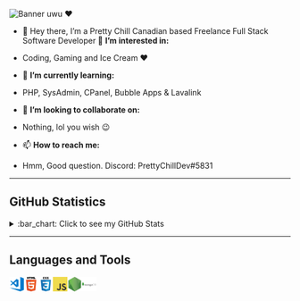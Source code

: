 ![Banner uwu ❤️](https://media.discordapp.net/attachments/734686866690932767/825343235920363530/image0.png)

- 👋 Hey there, I’m a Pretty Chill Canadian based Freelance Full Stack Software Developer
👀 __**I’m interested in:**__
* Coding, Gaming and Ice Cream ❤️
- 🌱 __**I’m currently learning:**__ 
* PHP, SysAdmin, CPanel, Bubble Apps & Lavalink
- 💞️ __**I’m looking to collaborate on:**__ 
* Nothing, lol you wish 😉
- 📫 __**How to reach me:**__
* Hmm, Good question. Discord: PrettyChillDev#5831

---

## GitHub Statistics
<details>
  <summary>
    :bar_chart: Click to see my GitHub Stats
  </summary>
  <p align="center">
&nbsp;<img align="center" src="https://github-readme-stats.vercel.app/api?username=ChillCordDev&show_icons=true&theme=dracula" alt="PrettyChillDev" height="200"/>
<img align="center" src="https://github-readme-stats.vercel.app/api/top-langs/?username=ChillCordDev&hide=lua&theme=dracula" alt="PrettyChillDev's github stats"/>
<div><img src="https://github-profile-trophy.vercel.app/?username=ChillCordDev&theme=dracula" width="1200"></div>
  </p>
</details>

---

## Languages and Tools

<img align="left" alt="Visual Studio Code" width="26px" src="https://raw.githubusercontent.com/github/explore/80688e429a7d4ef2fca1e82350fe8e3517d3494d/topics/visual-studio-code/visual-studio-code.png" />
<img align="left" alt="HTML5" width="26px" src="https://raw.githubusercontent.com/github/explore/80688e429a7d4ef2fca1e82350fe8e3517d3494d/topics/html/html.png" />
<img align="left" alt="CSS3" width="26px" src="https://raw.githubusercontent.com/github/explore/80688e429a7d4ef2fca1e82350fe8e3517d3494d/topics/css/css.png" />
<img align="left" alt="JavaScript" width="26px" src="https://raw.githubusercontent.com/github/explore/80688e429a7d4ef2fca1e82350fe8e3517d3494d/topics/javascript/javascript.png" />
<img align="left" alt="Node.js" width="26px" src="https://raw.githubusercontent.com/github/explore/80688e429a7d4ef2fca1e82350fe8e3517d3494d/topics/nodejs/nodejs.png" />
<img align="left" alt="MongoDB" width="26px" src="https://raw.githubusercontent.com/github/explore/80688e429a7d4ef2fca1e82350fe8e3517d3494d/topics/mongodb/mongodb.png" />
